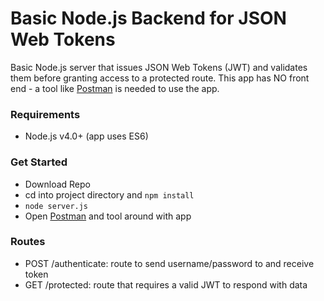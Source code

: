 # Basic Node.js Backend for JSON Web Tokens

Basic Node.js server that issues JSON Web Tokens (JWT) and validates them before granting access to a protected route. This app has NO front end - a tool like [Postman](https://www.getpostman.com/) is needed to use the app.

### Requirements
- Node.js v4.0+ (app uses ES6)

### Get Started
- Download Repo
- cd into project directory and `npm install`
- `node server.js`
- Open [Postman](https://www.getpostman.com/) and tool around with app

### Routes
- POST /authenticate: route to send username/password to and receive token
- GET /protected: route that requires a valid JWT to respond with data